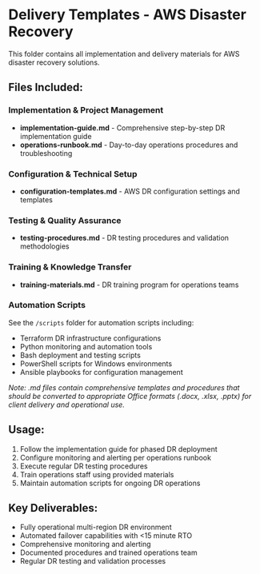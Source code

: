 # Delivery Templates - AWS Disaster Recovery

This folder contains all implementation and delivery materials for AWS disaster recovery solutions.

## Files Included:

### Implementation & Project Management
- **implementation-guide.md** - Comprehensive step-by-step DR implementation guide
- **operations-runbook.md** - Day-to-day operations procedures and troubleshooting

### Configuration & Technical Setup
- **configuration-templates.md** - AWS DR configuration settings and templates

### Testing & Quality Assurance
- **testing-procedures.md** - DR testing procedures and validation methodologies

### Training & Knowledge Transfer
- **training-materials.md** - DR training program for operations teams

### Automation Scripts
See the `/scripts` folder for automation scripts including:
- Terraform DR infrastructure configurations
- Python monitoring and automation tools
- Bash deployment and testing scripts
- PowerShell scripts for Windows environments
- Ansible playbooks for configuration management

*Note: .md files contain comprehensive templates and procedures that should be converted to appropriate Office formats (.docx, .xlsx, .pptx) for client delivery and operational use.*

## Usage:
1. Follow the implementation guide for phased DR deployment
2. Configure monitoring and alerting per operations runbook
3. Execute regular DR testing procedures
4. Train operations staff using provided materials
5. Maintain automation scripts for ongoing DR operations

## Key Deliverables:
- Fully operational multi-region DR environment
- Automated failover capabilities with <15 minute RTO
- Comprehensive monitoring and alerting
- Documented procedures and trained operations team
- Regular DR testing and validation processes